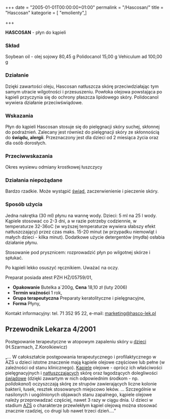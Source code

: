 +++
date = "2005-01-01T00:00:00+01:00"
permalink = "/Hascosan/"
title = "Hascosan"
kategorie = [ "emolienty",]

+++

**HASCOSAN** - płyn do kąpieli

### Skład

Soybean oil - olej sojowy 80,45 g Polidocanol 15,00 g Vehiculum ad 100,00 g

### Działanie

Dzięki zawartości oleju, Hascosan natłuszcza skórę przeciwdziałając tym samym utracie wilgotności i przesuszeniu. Powłoka olejowa powstająca po kąpieli przyczynia się do ochrony płaszcza lipidowego skóry. Polidocanol wywiera działanie przeciwświądowe.

### Wskazania

Płyn do kąpieli Hascosan stosuje się do pielęgnacji skóry suchej, skłonnej do podrażnień. Zalecany jest również do pielęgnacji skóry ze skłonnością do **świądu, alergii**. Przeznaczony jest dla dzieci od 2 miesiąca życia oraz dla osób dorosłych.

### Przeciwwskazania

Okres wysiewu odmiany krostkowej łuszczycy

### Działania niepożądane

Bardzo rzadkie. Może wystąpić [świąd](/atopedia/świąd "wikilink"), zaczerwienienie i pieczenie skóry.

### Sposób użycia

Jedna nakrętka (30 ml) płynu na wannę wody. Dzieci: 5 ml na 25 l wody. Kąpiele stosować co 2-3 dni, a w razie potrzeby codziennie, w temperaturze 32-36oC (w wyższej temperaturze wywiera słabszy efekt natłuszczający) przez czas maks. 15-20 minut (w przypadku niemowląt i małych dzieci - kilka minut). Dodatkowe użycie detergentów (mydła) osłabia działanie płynu.

Stosowanie pod prysznicem: rozprowadzić płyn po wilgotnej skórze i spłukać.

Po kąpieli lekko osuszyć ręcznikiem. Uważać na oczy.

Preparat posiada atest PZH HŻ/05759/01,

-   **Opakowanie** Butelka a\`200g, **Cena** 18,10 zł (luty 2006)
-   **Termin ważności** 1 rok,
-   **Grupa terapeutyczna** Preparaty keratolityczne i pielęgnacyjne,
-   **Forma** Płyny,

Kontakt informacyjny: tel. 71 352 95 22, e-mail: marketing@hasco-lek.pl

Przewodnik Lekarza 4/2001
-------------------------

Postępowanie terapeutyczne w atopowym zapaleniu skóry u [dzieci](/atopedia/dzieci "wikilink") (H.Szarmach, Z.Korolkiewicz)

„... W całokształcie postępowania terapeutycznego i profilaktycznego w AZS u dzieci istotne znaczenie mają kąpiele olejowe częściowe lub pełne (w zależności od stanu klinicznego). [Kąpiele](/atopedia/Kąpiele "wikilink") olejowe - oprócz ich właściwości pielęgnacyjnych i [natłuszczających](/atopedia/natłuszczanie "wikilink") skórę oraz łagodzących dolegliwości [świądowe](/atopedia/świąd "wikilink") (dzięki zawartym w nich odpowiednim środkom - np. *polidokanol*) oczyszczają skórę ze strupów zawierających liczne kolonie bakterii, łusek, resztek stosowanych miejscowo leków. ... Szczególnie w nasilonych i uogólnionych objawach stanu zapalnego, kąpiele olejowe należy przeprowadzać częściej, nawet 3 razy w ciągu dnia. U dzieci w stadium [AZS](/atopedia/AZS "wikilink") o charakterze przewlekłym kąpiel olejową można stosować znacznie rzadziej, co drugi lub nawet trzeci dzień....”

